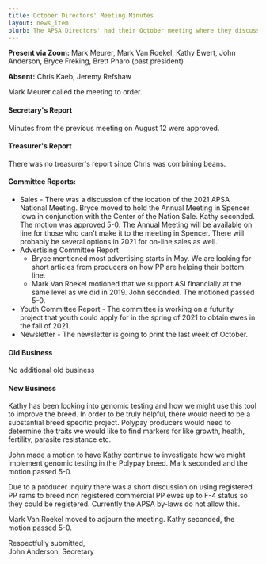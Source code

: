 ```yaml
---
title: October Directors' Meeting Minutes
layout: news_item
blurb: The APSA Directors' had their October meeting where they discussed the location of the 2021 Annual Meeting and Sale.
---
```


**Present via Zoom:** Mark Meurer, Mark Van Roekel, Kathy Ewert, John Anderson, Bryce Freking, Brett Pharo (past president)

**Absent:** Chris Kaeb, Jeremy Refshaw

Mark Meurer called the meeting to order.


#### Secretary's Report

Minutes from the previous meeting on August 12 were approved.


#### Treasurer's Report

There was no treasurer's report since Chris was combining beans.


#### Committee Reports:

* Sales - There was a discussion of the location of the 2021 APSA National
Meeting. Bryce moved to hold the Annual Meeting in Spencer Iowa in
conjunction with the Center of the Nation Sale. Kathy seconded. The
motion was approved 5-0. The Annual Meeting will be available on line
for those who can't make it to the meeting in Spencer. There will
probably be several options in 2021 for on-line sales as well.
* Advertising Committee Report
	* Bryce mentioned most advertising starts in May. We are looking for short articles from producers on how PP are helping their bottom line.
	* Mark Van Roekel motioned that we support ASI financially at the same level as we did in 2019. John seconded. The motioned passed 5-0.
* Youth Committee Report - The committee is working on a futurity project that youth could apply for in the spring of 2021 to obtain ewes in the fall of 2021.
* Newsletter - The newsletter is going to print the last week of October.


#### Old Business

No additional old business


####	 New Business

Kathy has been looking into genomic testing and how we might use this
tool to improve the breed. In order to be truly helpful, there would
need to be a substantial breed specific project. Polypay producers would
need to determine the traits we would like to find markers for like
growth, health, fertility, parasite resistance etc.

John made a motion to have Kathy continue to investigate how we might
implement genomic testing in the Polypay breed. Mark seconded and the
motion passed 5-0.

Due to a producer inquiry there was a short discussion on using
registered PP rams to breed non registered commercial PP ewes up to F-4
status so they could be registered. Currently the APSA by-laws do not
allow this.

Mark Van Roekel moved to adjourn the meeting. Kathy seconded, the motion
passed 5-0.


Respectfully submitted,<br>
John Anderson, Secretary
